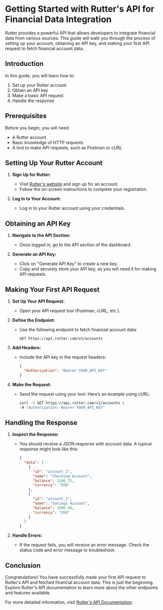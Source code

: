# Getting Started with Rutter's API for Financial Data Integration

Rutter provides a powerful API that allows developers to integrate financial data from various sources. This guide will walk you through the process of setting up your account, obtaining an API key, and making your first API request to fetch financial account data.

## Introduction

In this guide, you will learn how to:
1. Set up your Rutter account
2. Obtain an API key
3. Make a basic API request
4. Handle the response

## Prerequisites

Before you begin, you will need:
- A Rutter account
- Basic knowledge of HTTP requests
- A tool to make API requests, such as Postman or cURL

## Setting Up Your Rutter Account

1. **Sign Up for Rutter:**
   - Visit [Rutter's website](https://www.rutter.com/) and sign up for an account.
   - Follow the on-screen instructions to complete your registration.

2. **Log In to Your Account:**
   - Log in to your Rutter account using your credentials.

## Obtaining an API Key

1. **Navigate to the API Section:**
   - Once logged in, go to the API section of the dashboard.

2. **Generate an API Key:**
   - Click on "Generate API Key" to create a new key.
   - Copy and securely store your API key, as you will need it for making API requests.

## Making Your First API Request

1. **Set Up Your API Request:**
   - Open your API request tool (Postman, cURL, etc.).

2. **Define the Endpoint:**
   - Use the following endpoint to fetch financial account data:
     ```
     GET https://api.rutter.com/v1/accounts
     ```

3. **Add Headers:**
   - Include the API key in the request headers:
     ```json
     {
       "Authorization": "Bearer YOUR_API_KEY"
     }
     ```

4. **Make the Request:**
   - Send the request using your tool. Here’s an example using cURL:
     ```sh
     curl -X GET https://api.rutter.com/v1/accounts \
     -H "Authorization: Bearer YOUR_API_KEY"
     ```

## Handling the Response

1. **Inspect the Response:**
   - You should receive a JSON response with account data. A typical response might look like this:
     ```json
     {
       "data": [
         {
           "id": "account_1",
           "name": "Checking Account",
           "balance": 1500.75,
           "currency": "USD"
         },
         {
           "id": "account_2",
           "name": "Savings Account",
           "balance": 3000.00,
           "currency": "USD"
         }
       ]
     }
     ```

2. **Handle Errors:**
   - If the request fails, you will receive an error message. Check the status code and error message to troubleshoot.

## Conclusion

Congratulations! You have successfully made your first API request to Rutter's API and fetched financial account data. This is just the beginning. Explore Rutter's API documentation to learn more about the other endpoints and features available.

For more detailed information, visit [Rutter's API Documentation](https://docs.rutter.com/).

